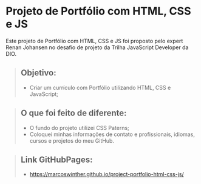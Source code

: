 # Projeto de Portfólio com HTML, CSS e JS

Este projeto de Portfólio com HTML, CSS e JS foi proposto pelo expert Renan Johansen no desafio de projeto da Trilha JavaScript Developer da DIO.

> ## Objetivo:
> - Criar um currículo com Portfólio utilizando HTML, CSS e JavaScript;

> ## O que foi feito de diferente:
> - O fundo do projeto utilizei CSS Paterns;
> - Coloquei minhas informações de contato e profissionais, idiomas, cursos e projetos do meu GitHub.

> ## Link GitHubPages:
> - https://marcoswinther.github.io/project-portfolio-html-css-js/
